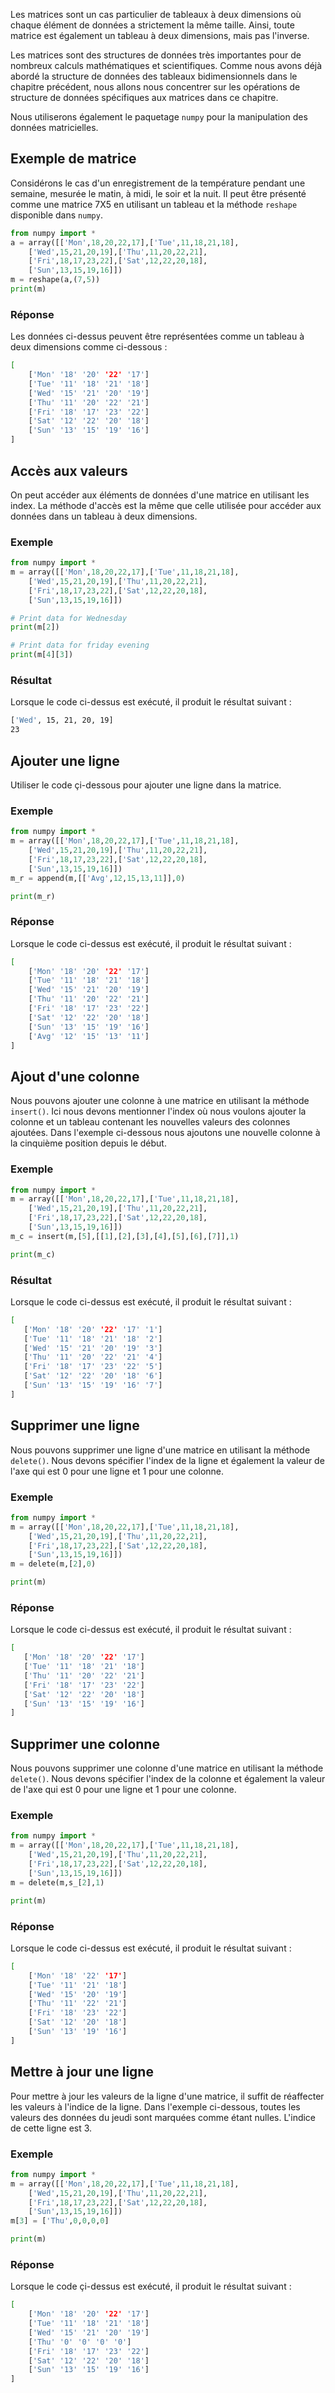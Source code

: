 Les matrices sont un cas particulier de tableaux à deux dimensions où chaque élément de données a strictement la même taille. Ainsi, toute matrice est également un tableau à deux dimensions, mais pas l'inverse.

Les matrices sont des structures de données très importantes pour de nombreux calculs mathématiques et scientifiques. Comme nous avons déjà abordé la structure de données des tableaux bidimensionnels dans le chapitre précédent, nous allons nous concentrer sur les opérations de structure de données spécifiques aux matrices dans ce chapitre.

Nous utiliserons également le paquetage ```numpy``` pour la manipulation des données matricielles.

## Exemple de matrice

Considérons le cas d'un enregistrement de la température pendant une semaine, mesurée le matin, à midi, le soir et la nuit. Il peut être présenté comme une matrice 7X5 en utilisant un tableau et la méthode ```reshape``` disponible dans ```numpy```.

```python
from numpy import * 
a = array([['Mon',18,20,22,17],['Tue',11,18,21,18],
    ['Wed',15,21,20,19],['Thu',11,20,22,21],
    ['Fri',18,17,23,22],['Sat',12,22,20,18],
    ['Sun',13,15,19,16]])
m = reshape(a,(7,5))
print(m)
```

### Réponse

Les données ci-dessus peuvent être représentées comme un tableau à deux dimensions comme ci-dessous :

```bash
[
    ['Mon' '18' '20' '22' '17']
    ['Tue' '11' '18' '21' '18']
    ['Wed' '15' '21' '20' '19']
    ['Thu' '11' '20' '22' '21']
    ['Fri' '18' '17' '23' '22']
    ['Sat' '12' '22' '20' '18']
    ['Sun' '13' '15' '19' '16']
]
```

## Accès aux valeurs

On peut accéder aux éléments de données d'une matrice en utilisant les index. La méthode d'accès est la même que celle utilisée pour accéder aux données dans un tableau à deux dimensions.

### Exemple

```python
from numpy import * 
m = array([['Mon',18,20,22,17],['Tue',11,18,21,18],
    ['Wed',15,21,20,19],['Thu',11,20,22,21],
    ['Fri',18,17,23,22],['Sat',12,22,20,18],
    ['Sun',13,15,19,16]])

# Print data for Wednesday
print(m[2])

# Print data for friday evening
print(m[4][3])
```

### Résultat

Lorsque le code ci-dessus est exécuté, il produit le résultat suivant :

```bash
['Wed', 15, 21, 20, 19]
23
```

## Ajouter une ligne

Utiliser le code çi-dessous pour ajouter une ligne dans la matrice.

### Exemple

```python
from numpy import * 
m = array([['Mon',18,20,22,17],['Tue',11,18,21,18],
    ['Wed',15,21,20,19],['Thu',11,20,22,21],
    ['Fri',18,17,23,22],['Sat',12,22,20,18],
    ['Sun',13,15,19,16]])
m_r = append(m,[['Avg',12,15,13,11]],0)

print(m_r)
```

### Réponse

Lorsque le code ci-dessus est exécuté, il produit le résultat suivant :

```bash
[
    ['Mon' '18' '20' '22' '17']
    ['Tue' '11' '18' '21' '18']
    ['Wed' '15' '21' '20' '19']
    ['Thu' '11' '20' '22' '21']
    ['Fri' '18' '17' '23' '22']
    ['Sat' '12' '22' '20' '18']
    ['Sun' '13' '15' '19' '16']
    ['Avg' '12' '15' '13' '11']
]
```

## Ajout d'une colonne

Nous pouvons ajouter une colonne à une matrice en utilisant la méthode ```insert()```. Ici nous devons mentionner l'index où nous voulons ajouter la colonne et un tableau contenant les nouvelles valeurs des colonnes ajoutées. Dans l'exemple ci-dessous nous ajoutons une nouvelle colonne à la cinquième position depuis le début.

### Exemple

```python
from numpy import * 
m = array([['Mon',18,20,22,17],['Tue',11,18,21,18],
    ['Wed',15,21,20,19],['Thu',11,20,22,21],
    ['Fri',18,17,23,22],['Sat',12,22,20,18],
    ['Sun',13,15,19,16]])
m_c = insert(m,[5],[[1],[2],[3],[4],[5],[6],[7]],1)

print(m_c)
```

### Résultat

Lorsque le code ci-dessus est exécuté, il produit le résultat suivant :

```bash
[
   ['Mon' '18' '20' '22' '17' '1']
   ['Tue' '11' '18' '21' '18' '2']
   ['Wed' '15' '21' '20' '19' '3']
   ['Thu' '11' '20' '22' '21' '4']
   ['Fri' '18' '17' '23' '22' '5']
   ['Sat' '12' '22' '20' '18' '6']
   ['Sun' '13' '15' '19' '16' '7']
]
```

## Supprimer une ligne

Nous pouvons supprimer une ligne d'une matrice en utilisant la méthode ```delete()```. Nous devons spécifier l'index de la ligne et également la valeur de l'axe qui est 0 pour une ligne et 1 pour une colonne.

### Exemple

```python
from numpy import * 
m = array([['Mon',18,20,22,17],['Tue',11,18,21,18],
    ['Wed',15,21,20,19],['Thu',11,20,22,21],
    ['Fri',18,17,23,22],['Sat',12,22,20,18],
    ['Sun',13,15,19,16]])
m = delete(m,[2],0)

print(m)
```

### Réponse

Lorsque le code ci-dessus est exécuté, il produit le résultat suivant :

```bash
[
   ['Mon' '18' '20' '22' '17']
   ['Tue' '11' '18' '21' '18']
   ['Thu' '11' '20' '22' '21']
   ['Fri' '18' '17' '23' '22']
   ['Sat' '12' '22' '20' '18']
   ['Sun' '13' '15' '19' '16']
]
```

## Supprimer une colonne

Nous pouvons supprimer une colonne d'une matrice en utilisant la méthode ```delete()```. Nous devons spécifier l'index de la colonne et également la valeur de l'axe qui est 0 pour une ligne et 1 pour une colonne.

### Exemple

```python
from numpy import * 
m = array([['Mon',18,20,22,17],['Tue',11,18,21,18],
    ['Wed',15,21,20,19],['Thu',11,20,22,21],
    ['Fri',18,17,23,22],['Sat',12,22,20,18],
    ['Sun',13,15,19,16]])
m = delete(m,s_[2],1)

print(m)
```

### Réponse

Lorsque le code ci-dessus est exécuté, il produit le résultat suivant :

```bash
[
    ['Mon' '18' '22' '17']
    ['Tue' '11' '21' '18']
    ['Wed' '15' '20' '19']
    ['Thu' '11' '22' '21']
    ['Fri' '18' '23' '22']
    ['Sat' '12' '20' '18']
    ['Sun' '13' '19' '16']
]
```

## Mettre à jour une ligne

Pour mettre à jour les valeurs de la ligne d'une matrice, il suffit de réaffecter les valeurs à l'indice de la ligne. Dans l'exemple ci-dessous, toutes les valeurs des données du jeudi sont marquées comme étant nulles. L'indice de cette ligne est 3.

### Exemple

```python
from numpy import * 
m = array([['Mon',18,20,22,17],['Tue',11,18,21,18],
    ['Wed',15,21,20,19],['Thu',11,20,22,21],
    ['Fri',18,17,23,22],['Sat',12,22,20,18],
    ['Sun',13,15,19,16]])
m[3] = ['Thu',0,0,0,0]

print(m)
```

### Réponse

Lorsque le code çi-dessus est exécuté, il produit le résultat suivant :

```bash
[
    ['Mon' '18' '20' '22' '17']
    ['Tue' '11' '18' '21' '18']
    ['Wed' '15' '21' '20' '19']
    ['Thu' '0' '0' '0' '0']
    ['Fri' '18' '17' '23' '22']
    ['Sat' '12' '22' '20' '18']
    ['Sun' '13' '15' '19' '16']
]
```
